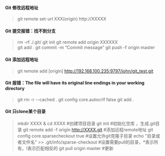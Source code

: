 #### Git 修改远程地址

> git remote set-url XXX(origin) http://XXXXX

#### Git 提交报错：找不到分支

> rm -rf ./.git/
> git init
> git remote add origin XXXXXX  
> git add .
> git commit -m “Commit message”
> git push -f origin master

#### Git 添加远程地址

> git remote add [origin] http://192.168.100.235:9797/john/git_test.git

#### Git 报错：The file will have its original line endings in your working directory

> git rm -r --cached .
> git config core.autocrlf false
> git add .

#### Git 只clone某个目录
> mkdir XXXX & cd XXXX #创建项目目录 
> git init #初始化空库 ，生成.git目录
> git remote add -f origin http://XXXX.git #添加远程remote地址
> git config core.sparsecheckout true   #设置允许git克隆子目录
> echo "目录或者文件名" >> .git/info/sparse-checkout   #设置需要pull的目录，*表示所有，!表示匹配相反的
> git pull origin master  #更新